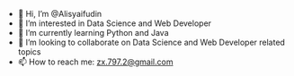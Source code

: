 - 👋 Hi, I’m @Alisyaifudin
- 👀 I’m interested in Data Science and Web Developer
- 🌱 I’m currently learning Python and Java
- 💞️ I’m looking to collaborate on Data Science and Web Developer related topics
- 📫 How to reach me: zx.797.2@gmail.com

<!---
Alisyaifudin/Alisyaifudin is a ✨ special ✨ repository because its `README.md` (this file) appears on your GitHub profile.
You can click the Preview link to take a look at your changes.
--->
